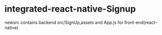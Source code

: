 # integrated-react-native-Signup
newsrc contains backend
src/SignUp,assets and App.js for front-end(react-native)

